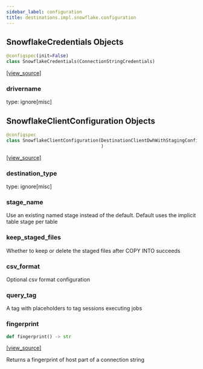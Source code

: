 ```yaml
---
sidebar_label: configuration
title: destinations.impl.snowflake.configuration
---
```


## SnowflakeCredentials Objects

```python
@configspec(init=False)
class SnowflakeCredentials(ConnectionStringCredentials)
```

[[view_source]](https://github.com/dlt-hub/dlt/blob/f0690715274590fc4cacf1165e3661aaa7af1c15/dlt/destinations/impl/snowflake/configuration.py#L56)

### drivername

type: ignore[misc]

## SnowflakeClientConfiguration Objects

```python
@configspec
class SnowflakeClientConfiguration(DestinationClientDwhWithStagingConfiguration
                                   )
```

[[view_source]](https://github.com/dlt-hub/dlt/blob/f0690715274590fc4cacf1165e3661aaa7af1c15/dlt/destinations/impl/snowflake/configuration.py#L126)

### destination\_type

type: ignore[misc]

### stage\_name

Use an existing named stage instead of the default. Default uses the implicit table stage per table

### keep\_staged\_files

Whether to keep or delete the staged files after COPY INTO succeeds

### csv\_format

Optional csv format configuration

### query\_tag

A tag with placeholders to tag sessions executing jobs

### fingerprint

```python
def fingerprint() -> str
```

[[view_source]](https://github.com/dlt-hub/dlt/blob/f0690715274590fc4cacf1165e3661aaa7af1c15/dlt/destinations/impl/snowflake/configuration.py#L141)

Returns a fingerprint of host part of a connection string

